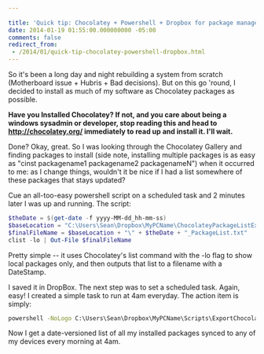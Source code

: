 ```yaml
---
 
title: 'Quick tip: Chocolatey + Powershell + Dropbox for package management and backup'
date: 2014-01-19 01:55:00.000000000 -05:00
comments: false
redirect_from: 
 - /2014/01/quick-tip-chocolatey-powershell-dropbox.html
---
```

So it's been a long day and night rebuilding a system from scratch (Motherboard issue + Hubris + Bad decisions). But on this go 'round, I decided to install as much of my software as Chocolatey packages as possible.

**Have you Installed Chocolatey? If not, and you care about being a windows sysadmin or developer, stop reading this and head to <http://chocolatey.org/> immediately to read up and install it. I'll wait.**

Done? Okay, great. So I was looking through the Chocolatey Gallery and finding packages to install (side note, installing multiple packages is as easy as "cinst packagename1 packagename2 packagenameN") when it occurred to me: as I change things, wouldn't it be nice if I had a list somewhere of these packages that stays updated?

Cue an all-too-easy powershell script on a scheduled task and 2 minutes later I was up and running. The script:

```powershell
$theDate = $(get-date -f yyyy-MM-dd_hh-mm-ss)
$baseLocation = "C:\Users\Sean\Dropbox\MyPCName\ChocolateyPackageListExport"
$finalFileName = $baseLocation + "\" + $theDate + "_PackageList.txt"
clist -lo | Out-File $finalFileName
```

Pretty simple -- it uses Chocolatey's list command with the -lo flag to show local packages only, and then outputs that list to a filename with a DateStamp.

I saved it in DropBox. The next step was to set a scheduled task. Again, easy! I created a simple task to run at 4am everyday. The action item is simply:

```cmd
powershell -NoLogo C:\Users\Sean\Dropbox\MyPCName\Scripts\ExportChocolateyPackageList.ps1
```

Now I get a date-versioned list of all my installed packages synced to any of my devices every morning at 4am.
